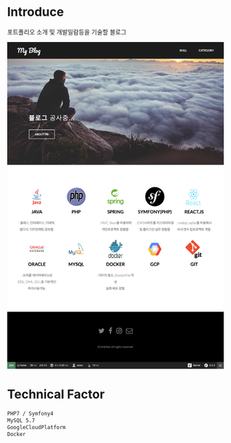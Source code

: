 # Introduce
포트폴리오 소개 및 개발일람등을 기술할 블로그 <br>

![screenshot1](./screenshot/localhost_8000_.png) <br>

#  Technical Factor
```
PHP7 / Symfony4
MySQL 5.7
GoogleCloudPlatform
Docker
```


